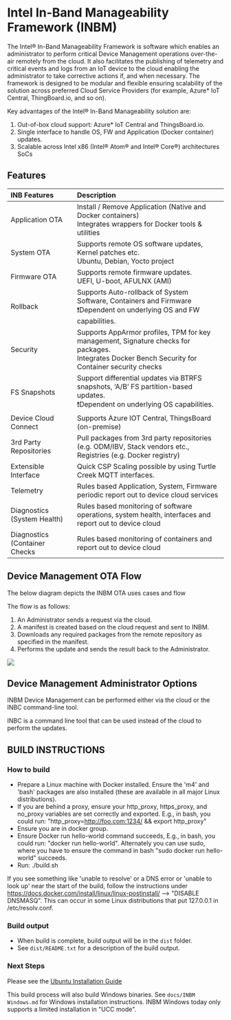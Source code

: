 # Intel In-Band Manageability Framework (INBM)

The Intel®  In-Band Manageability Framework is software which enables an administrator to perform critical Device Management operations over-the-air remotely from the cloud. It also facilitates the publishing of telemetry and critical events and logs from an IoT device to the cloud enabling the administrator to take corrective actions if, and when necessary. The framework is designed to be modular and flexible ensuring scalability of the solution across preferred Cloud Service Providers (for example, Azure* IoT Central, ThingBoard.io, and so on).

Key advantages of the Intel® In-Band Manageability solution are:
1.  Out-of-box cloud support: Azure* IoT Central and ThingsBoard.io.   
2.  Single interface to handle OS, FW and Application (Docker container) updates.    
3.  Scalable across Intel x86 (Intel® Atom® and Intel® Core®) architectures SoCs

## Features

| INB Features                  | Description                                                                                                                                             |
|:------------------------------|:--------------------------------------------------------------------------------------------------------------------------------------------------------|
| Application OTA               | Install / Remove Application (Native and Docker containers) </br>Integrates wrappers for Docker tools & utilities                                       |
| System OTA                    | Supports remote OS software updates, Kernel patches etc. </br> Ubuntu, Debian, Yocto project                                                            |
| Firmware OTA                  | Supports remote firmware updates. </br>UEFI, U-boot, AFULNX (AMI)                                                                                       |
| Rollback                      | Supports Auto-rollback of System Software, Containers and Firmware </br>❗Dependent on underlying OS and FW capabilities.                                |
| Security                      | Supports AppArmor profiles, TPM for key management, Signature checks for packages.  </br>Integrates Docker Bench Security for Container security checks |
| FS Snapshots                  | Support differential updates via BTRFS snapshots,  ‘A/B’ FS partition-based updates. </br>❗Dependent on underlying OS capabilities.                     |
| Device Cloud Connect          | Supports Azure IOT Central, ThingsBoard (on-premise)                                                                                                    |
| 3rd Party Repositories        | Pull packages from 3rd party repositories (e.g. ODM/IBV, Stack vendors etc., Registries (e.g. Docker registry)                                          |
| Extensible Interface          | Quick CSP Scaling possible by using Turtle Creek MQTT interfaces.                                                                                       |
| Telemetry                     | Rules based Application, System, Firmware periodic report out to device cloud services                                                                  |
| Diagnostics (System Health)   | Rules based monitoring of software operations, system health, interfaces and report out to device cloud                                                 |
| Diagnostics (Container Checks | Rules based monitoring of containers and report out to device cloud                                                                                     |

## Device Management OTA Flow

The below diagram depicts the INBM OTA uses cases and flow

The flow is as follows:
1. An Administrator sends a request via the cloud.
2. A manifest is created based on the cloud request and sent to INBM.
3. Downloads any required packages from the remote repository as specified in the manifest.
4. Performs the update and sends the result back to the Administrator.

<img src="docs/media/INBM Readme/media/image2.PNG" />


## Device Management Administrator Options

INBM Device Management can be performed either via the cloud or the INBC command-line tool.

INBC is a command line tool that can be used instead of the cloud to perform the updates. 

## BUILD INSTRUCTIONS

### How to build
* Prepare a Linux machine with Docker installed.  Ensure the 'm4' and 'bash' packages are also installed (these are available in all major Linux distributions).
* If you are behind a proxy, ensure your http_proxy, https_proxy, and no_proxy variables are set correctly and exported.  E.g., in bash, you could run: "http_proxy=http://foo.com:1234/ && export http_proxy"
* Ensure you are in docker group.
* Ensure Docker run hello-world command succeeds, E.g., in bash, you could run: "docker run hello-world". Alternately you can use sudo, where you have to ensure the command in bash "sudo docker run hello-world" succeeds.
* Run: ./build.sh

If you see something like 'unable to resolve' or a DNS error or 'unable to look up' near the start of the build, follow the instructions under https://docs.docker.com/install/linux/linux-postinstall/ --> "DISABLE DNSMASQ".  This can occur in some Linux distributions that put 127.0.0.1 in /etc/resolv.conf.

### Build output
* When build is complete, build output will be in the `dist` folder. 
* See `dist/README.txt` for a description of the build output.

### Next Steps
Please see the [Ubuntu Installation Guide](https://github.com/intel/intel-inb-manageability/blob/develop/docs/In-Band%20Manageability%20Installation%20Guide%20Ubuntu.md)

This build process will also build Windows binaries. See `docs/INBM Windows.md` for Windows installation instructions. INBM Windows today only supports a limited installation in "UCC mode".